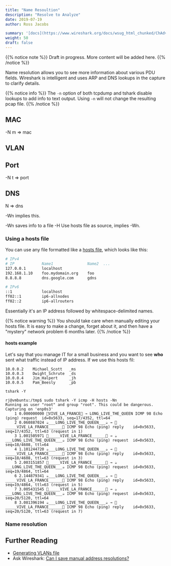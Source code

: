 ```yaml
---
title: "Name Resoultion"
description: "Resolve to Analyze"
date: 2019-07-19
author: Ross Jacobs

summary: '[docs](https://www.wireshark.org/docs/wsug_html_chunked/ChAdvNameResolutionSection.html)'
weight: 50
draft: false
---
```


{{% notice note %}}
Draft in progress. More content will be added here.
{{% /notice %}}

Name resolution allows you to see more information about various PDU fields.
Wireshark is intelligent and uses ARP and DNS lookups in the capture to clarify details.

{{% notice info %}}
The `-n` option of both tcpdump and tshark disable lookups to add info to text output.
Using `-n` will not change the resulting pcap file.
{{% /notice %}}

## MAC

-N  m => mac

## VLAN

## Port

-N  t => port

## DNS

  N => dns

-Wn implies this.

-Wn saves info to a file
-H Use hosts file as source, implies -Wn.

### Using a hosts file

You can use any file formatted like a [hosts file](http://man7.org/linux/man-pages/man5/hosts.5.html), which looks like this:

```sh
# IPv4
# IP            Name1               Name2  ...
127.0.0.1       localhost
192.168.1.10    foo.mydomain.org    foo
8.8.8.8         dns.google.com      gdns

# IPv6
::1             localhost
ff02::1         ip6-allnodes
ff02::2         ip6-allrouters
```

Essentially it's an IP address followed by whitespace-delimited names.

{{% notice warning %}}
You should take care when manually editing your hosts file.
It is easy to make a change, forget about it, and then have a "mystery" network problem 6 months later.
{{% /notice %}}

#### hosts example

Let's say that you manage IT for a small business and you want to see
__who__ sent what traffic instead of IP address.
If we use this hosts fil:

```hosts
10.0.0.2    Michael_Scott   _ms
10.0.0.3    Dwight_Schrute  _ds
10.0.0.4    Jim_Halpert     _jh
10.0.0.5    Pam_Beesly      _pb

tshark -Y

rj@vmbuntu:/tmp$ sudo tshark -Y icmp -H hosts -Nn
Running as user "root" and group "root". This could be dangerous.
Capturing on 'enp0s3'
    1 0.000000000 🥖VIVE_LA_FRANCE🥖 → LONG_LIVE_THE_QUEEN ICMP 98 Echo (ping) request  id=0x5633, seq=17/4352, ttl=64
    2 0.060887024 ☕___LONG_LIVE_THE_QUEEN___☕ → 🥖_____VIVE_LA_FRANCE______🥖 ICMP 98 Echo (ping) reply    id=0x5633, seq=17/4352, ttl=63 (request in 1)
    3 1.001505971 🥖_____VIVE_LA_FRANCE______🥖 → ☕___LONG_LIVE_THE_QUEEN___☕ ICMP 98 Echo (ping) request  id=0x5633, seq=18/4608, ttl=64
    4 1.101244720 ☕___LONG_LIVE_THE_QUEEN___☕ → 🥖_____VIVE_LA_FRANCE______🥖 ICMP 98 Echo (ping) reply    id=0x5633, seq=18/4608, ttl=63 (request in 3)
    5 2.003151857 🥖_____VIVE_LA_FRANCE______🥖 → ☕___LONG_LIVE_THE_QUEEN___☕ ICMP 98 Echo (ping) request  id=0x5633, seq=19/4864, ttl=64
    6 2.144879341 ☕___LONG_LIVE_THE_QUEEN___☕ → 🥖_____VIVE_LA_FRANCE______🥖 ICMP 98 Echo (ping) reply    id=0x5633, seq=19/4864, ttl=63 (request in 5)
    7 3.005431545 🥖_____VIVE_LA_FRANCE______🥖 → ☕___LONG_LIVE_THE_QUEEN___☕ ICMP 98 Echo (ping) request  id=0x5633, seq=20/5120, ttl=64
    8 3.081396194 ☕___LONG_LIVE_THE_QUEEN___☕ → 🥖_____VIVE_LA_FRANCE______🥖 ICMP 98 Echo (ping) reply    id=0x5633, seq=20/5120, ttl=63 (request in 7)
```

### Name resolution

## Further Reading

* [Generating VLANs file](https://osqa-ask.wireshark.org/questions/63009/generate-vlans-file)
* Ask Wireshark: [Can I save manual address resolutions?](https://osqa-ask.wireshark.org/questions/9173/can-i-save-manual-address-resolutions)
